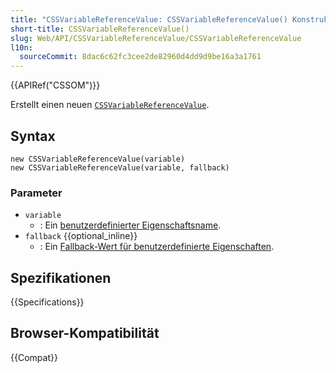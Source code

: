 ```yaml
---
title: "CSSVariableReferenceValue: CSSVariableReferenceValue() Konstruktor"
short-title: CSSVariableReferenceValue()
slug: Web/API/CSSVariableReferenceValue/CSSVariableReferenceValue
l10n:
  sourceCommit: 8dac6c62fc3cee2de82960d4dd9d9be16a3a1761
---
```


{{APIRef("CSSOM")}}

Erstellt einen neuen [`CSSVariableReferenceValue`](/de/docs/Web/API/CSSVariableReferenceValue).

## Syntax

```js-nolint
new CSSVariableReferenceValue(variable)
new CSSVariableReferenceValue(variable, fallback)
```

### Parameter

- `variable`
  - : Ein [benutzerdefinierter Eigenschaftsname](/de/docs/Web/CSS/--*).
- `fallback` {{optional_inline}}
  - : Ein [Fallback-Wert für benutzerdefinierte Eigenschaften](/de/docs/Web/CSS/CSS_cascading_variables/Using_CSS_custom_properties#custom_property_fallback_values).

## Spezifikationen

{{Specifications}}

## Browser-Kompatibilität

{{Compat}}
